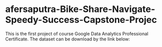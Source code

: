 # afersaputra-Bike-Share-Navigate-Speedy-Success-Capstone-Projec
This is the first project of course Google Data Analytics Professional Certificate. The dataset can be download by the link below:
